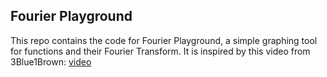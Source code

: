 ## Fourier Playground

This repo contains the code for Fourier Playground, a simple graphing tool for functions and their Fourier Transform. It is inspired by this video from 3Blue1Brown: [video](https://www.youtube.com/watch?v=r6sGWTCMz2k)
